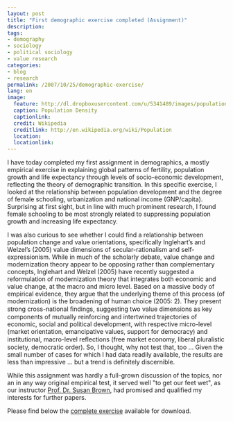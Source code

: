 ```yaml
---
layout: post
title: "First demographic exercise completed (Assignment)"
description:
tags:
- demography
- sociology
- political sociology
- value research
categories:
- blog
- research
permalink: /2007/10/25/demographic-exercise/
lang: en
image:
  feature: http://dl.dropboxusercontent.com/u/5341489/images/population-density_crop.jpg
  caption: Population Density
  captionlink:
  credit: Wikipedia
  creditlink: http://en.wikipedia.org/wiki/Population
  location:
  locationlink:
---
```


I have today completed my first assignment in demographics, a mostly empirical exercise in explaining global patterns of fertility, population growth and life expectancy through levels of socio-economic development, reflecting the theory of demographic transition.
In this specific exercise, I looked at the relationship between population development and the degree of female schooling, urbanization and national income (GNP/capita).
Surprising at first sight, but in line with much prominent research, I found female schooling to be most strongly related to suppressing population growth and increasing life expectancy.

<!--more-->

I was also curious to see whether I could find a relationship between population change and value orientations, specifically Inglehart’s and Welzel’s (2005) value dimensions of secular-rationalism and self-expressionism.
While in much of the scholarly debate, value change and modernization theory appear to be opposing rather than complementary concepts, Inglehart and Welzel (2005) have recently suggested a reformulation of modernization theory that integrates both economic and value change, at the macro and micro level.
Based on a massive body of empirical evidence, they argue that the underlying theme of this process (of modernization) is the broadening of human choice (2005: 2).
They present strong cross-national ﬁndings, suggesting two value dimensions as key components of mutually reinforcing and intertwined trajectories of economic, social and political development, with respective micro-level (market orientation, emancipative values, support for democracy) and institutional, macro-level reﬂections (free market economy, liberal pluralistic society, democratic order).
So, I thought, why not test that, too ...
Given the small number of cases for which I had data readily available, the results are less than impressive ... but a trend is definitely discernible.

While this assignment was hardly a full-grown discussion of the topics, nor an in any way original empirical test, it served well "to get our feet wet", as our instructor [Prof. Dr. Susan Brown](http://www.faculty.uci.edu/profile.cfm?faculty_id=4670), had promised and qualified my interests for further papers.

Please find below the [complete exercise](http://dl.dropboxusercontent.com/u/5341489/images/m-held_population_exercise.pdf) available for download.